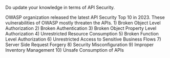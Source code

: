 Do update your knowledge in terms of API Security. 

OWASP organization released the latest API Security Top 10 in 2023. These vulnerabilities of OWASP mostly threaten the APIs. 
    1) Broken Object Level Authorization
    2) Broken Authentication
    3) Broken Object Property Level Authorization
    4) Unrestricted Resource Consumption
    5) Broken Function Level Authorization
    6) Unrestricted Access to Sensitive Business Flows
    7) Server Side Request Forgery
    8) Security Misconfiguration
    9) Improper Inventory Management
    10) Unsafe Consumption of APIs
